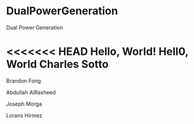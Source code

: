 # DualPowerGeneration
Dual Power Generation

<<<<<<< HEAD
Hello, World!
Hell0, World
Charles Sotto
=======
Brandon Fong

Abdullah AlRasheed

Joseph Morga

Lorans Hirmez
